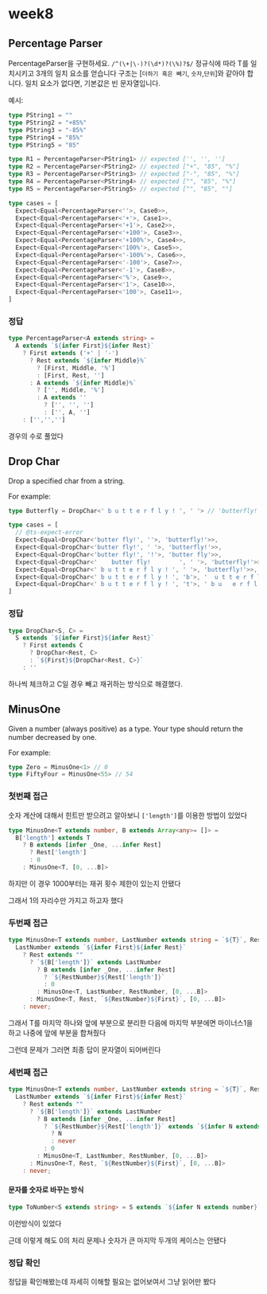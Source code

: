 # week8

## Percentage Parser

PercentageParser을 구현하세요. `/^(\+|\-)?(\d*)?(\%)?$/` 정규식에 따라 T를 일치시키고 3개의 일치 요소를 얻습니다 구조는 [`더하기 혹은 빼기`, `숫자`,`단위`]와 같아야 합니다. 일치 요소가 없다면, 기본값은 빈 문자열입니다.

예시:

```ts
type PString1 = ""
type PString2 = "+85%"
type PString3 = "-85%"
type PString4 = "85%"
type PString5 = "85"

type R1 = PercentageParser<PString1> // expected ['', '', '']
type R2 = PercentageParser<PString2> // expected ["+", "85", "%"]
type R3 = PercentageParser<PString3> // expected ["-", "85", "%"]
type R4 = PercentageParser<PString4> // expected ["", "85", "%"]
type R5 = PercentageParser<PString5> // expected ["", "85", ""]
```

```ts
type cases = [
  Expect<Equal<PercentageParser<''>, Case0>>,
  Expect<Equal<PercentageParser<'+'>, Case1>>,
  Expect<Equal<PercentageParser<'+1'>, Case2>>,
  Expect<Equal<PercentageParser<'+100'>, Case3>>,
  Expect<Equal<PercentageParser<'+100%'>, Case4>>,
  Expect<Equal<PercentageParser<'100%'>, Case5>>,
  Expect<Equal<PercentageParser<'-100%'>, Case6>>,
  Expect<Equal<PercentageParser<'-100'>, Case7>>,
  Expect<Equal<PercentageParser<'-1'>, Case8>>,
  Expect<Equal<PercentageParser<'%'>, Case9>>,
  Expect<Equal<PercentageParser<'1'>, Case10>>,
  Expect<Equal<PercentageParser<'100'>, Case11>>,
]

```



### 정답

```ts
type PercentageParser<A extends string> = 
  A extends `${infer First}${infer Rest}` 
    ? First extends ('+' | '-') 
      ? Rest extends `${infer Middle}%` 
        ? [First, Middle, '%']
        : [First, Rest, '']
      : A extends `${infer Middle}%`
        ? ['', Middle, '%']
        : A extends ''
          ? ['', '', '']
          : ['', A, '']
    : ['','','']
```

경우의 수로 풀었다



## Drop Char

Drop a specified char from a string.

For example:

```ts
type Butterfly = DropChar<' b u t t e r f l y ! ', ' '> // 'butterfly!'
```

```ts
type cases = [
  // @ts-expect-error
  Expect<Equal<DropChar<'butter fly!', ''>, 'butterfly!'>>,
  Expect<Equal<DropChar<'butter fly!', ' '>, 'butterfly!'>>,
  Expect<Equal<DropChar<'butter fly!', '!'>, 'butter fly'>>,
  Expect<Equal<DropChar<'    butter fly!        ', ' '>, 'butterfly!'>>,
  Expect<Equal<DropChar<' b u t t e r f l y ! ', ' '>, 'butterfly!'>>,
  Expect<Equal<DropChar<' b u t t e r f l y ! ', 'b'>, '  u t t e r f l y ! '>>,
  Expect<Equal<DropChar<' b u t t e r f l y ! ', 't'>, ' b u   e r f l y ! '>>,
]
```



### 정답

```ts
type DropChar<S, C> = 
  S extends `${infer First}${infer Rest}`
    ? First extends C
      ? DropChar<Rest, C>
      : `${First}${DropChar<Rest, C>}`
    : ''
```

하나씩 체크하고 C일 경우 빼고 재귀하는 방식으로 해결했다.



## MinusOne

Given a number (always positive) as a type. Your type should return the number decreased by one.

For example:

```ts
type Zero = MinusOne<1> // 0
type FiftyFour = MinusOne<55> // 54
```



### 첫번째 접근

숫자 계산에 대해서 힌트만 받으려고 알아보니 `['length']`를 이용한 방법이 있었다

```ts
type MinusOne<T extends number, B extends Array<any>= []> = 
  B['length'] extends T 
    ? B extends [infer _One, ...infer Rest]
      ? Rest['length']
      : 0
    : MinusOne<T, [0, ...B]>
```

하지만 이 경우 1000부터는 재귀 횟수 제한이 있는지 안됐다

그래서 1의 자리수만 가지고 하고자 했다



### 두번째 접근

```ts
type MinusOne<T extends number, LastNumber extends string = `${T}`, RestNumber extends string = "", B extends any[] = []> =
  LastNumber extends `${infer First}${infer Rest}`
    ? Rest extends "" 
      ? `${B['length']}` extends LastNumber 
        ? B extends [infer _One, ...infer Rest] 
          ? `${RestNumber}${Rest['length']}`
          : 0
        : MinusOne<T, LastNumber, RestNumber, [0, ...B]> 
      : MinusOne<T, Rest, `${RestNumber}${First}`, [0, ...B]> 
    : never;
```

그래서 T를 마지막 하나와 앞에 부분으로 분리한 다음에 마지막 부분에면 마이너스1을 하고 나중에 앞에 부분을 합쳐줬다

그런데 문제가 그러면 최종 답이 문자열이 되어버린다



### 세번째 접근

```ts
type MinusOne<T extends number, LastNumber extends string = `${T}`, RestNumber extends string = "", B extends any[] = []> =
  LastNumber extends `${infer First}${infer Rest}`
    ? Rest extends "" 
      ? `${B['length']}` extends LastNumber 
        ? B extends [infer _One, ...infer Rest] 
          ? `${RestNumber}${Rest['length']}` extends `${infer N extends number}` 
            ? N 
            : never
          : 0
        : MinusOne<T, LastNumber, RestNumber, [0, ...B]> 
      : MinusOne<T, Rest, `${RestNumber}${First}`, [0, ...B]> 
    : never;
```

#### 문자를 숫자로 바꾸는 방식

```ts
type ToNumber<S extends string> = S extends `${infer N extends number}` ? N : never;
```

이런방식이 있었다

근데 이렇게 해도 0의 처리 문제나 숫자가 큰 마지막 두개의 케이스는 안됐다



### 정답 확인

정답을 확인해봤는데 자세히 이해할 필요는 없어보여서 그냥 읽어만 봤다